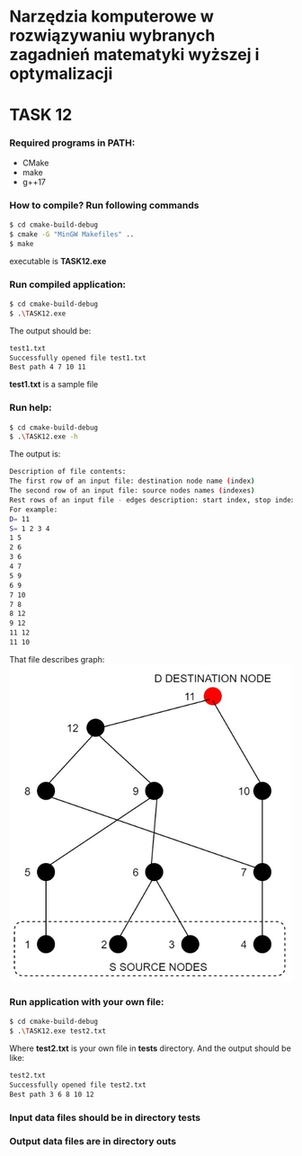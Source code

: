 # Narzędzia komputerowe w rozwiązywaniu wybranych zagadnień matematyki wyższej i optymalizacji
# TASK 12 

### Required programs in PATH:
 - CMake 
 - make
 - g++17

### How to compile? Run following commands
```sh
$ cd cmake-build-debug
$ cmake -G "MinGW Makefiles" ..
$ make
```

executable is **TASK12.exe**

### Run compiled application:
```sh
$ cd cmake-build-debug
$ .\TASK12.exe
```

The output should be:
```sh
test1.txt
Successfully opened file test1.txt
Best path 4 7 10 11
```

**test1.txt** is a sample file

### Run help:
```sh
$ cd cmake-build-debug
$ .\TASK12.exe -h
```
The output is:
```sh
Description of file contents:
The first row of an input file: destination node name (index)
The second row of an input file: source nodes names (indexes)
Rest rows of an input file - edges description: start index, stop index
For example:
D= 11
S= 1 2 3 4
1 5
2 6
3 6
4 7
5 9
6 9
7 10
7 8
8 12
9 12
11 12
11 10
```
That file describes graph:
[![N|Solid](https://raw.githubusercontent.com/witek117/NKwRWZMWiO/master/tests/test1.jpg)](https://raw.githubusercontent.com/witek117/NKwRWZMWiO/master/tests/test1.jpg)

### Run application with your own file:
```sh
$ cd cmake-build-debug
$ .\TASK12.exe test2.txt
```
Where **test2.txt** is your own file in **tests** directory.
And the output should be like:
```sh
test2.txt
Successfully opened file test2.txt
Best path 3 6 8 10 12
```

### Input data files should be in directory **tests**
### Output data files are in directory **outs**

